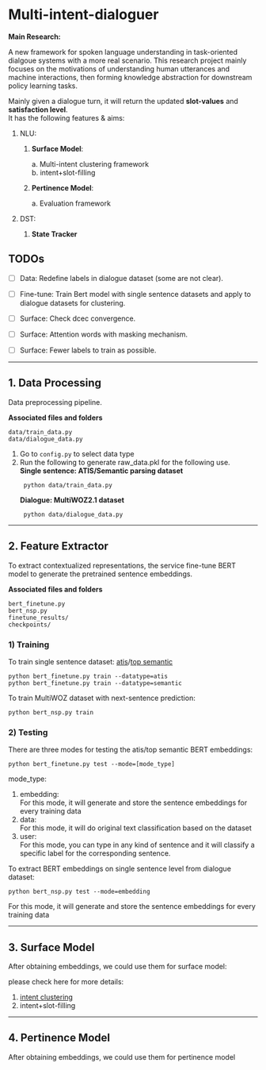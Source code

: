 # Multi-intent-dialoguer

**Main Research:** <br>

A new framework for spoken language understanding in task-oriented dialgoue systems with a more real scenario.
This research project mainly focuses on the motivations of understanding human utterances and machine interactions, then forming knowledge abstraction for downstream policy learning tasks.

Mainly given a dialogue turn, it will return the updated **slot-values** and **satisfaction level**. <br>
It has the following features & aims: <br>

1. NLU:

    1) **Surface Model**:
        
        a. Multi-intent clustering framework <br>
        b. intent+slot-filling
    
    2) **Pertinence Model**:

        a. Evaluation framework

2. DST:

    1) **State Tracker**


## TODOs

- [ ] Data: Redefine labels in dialogue dataset (some are not clear).
- [ ] Fine-tune: Train Bert model with single sentence datasets and apply to dialogue datasets for clustering.
- [ ] Surface: Check dcec convergence.
- [ ] Surface: Attention words with masking mechanism.
- [ ] Surface: Fewer labels to train as possible.



-----------------------


## 1. Data Processing
Data preprocessing pipeline. <br>

**Associated files and folders**
>
    data/train_data.py
    data/dialogue_data.py

1. Go to `config.py` to select data type
2. Run the following to generate raw_data.pkl for the following use. <br>
    **Single sentence: ATIS/Semantic parsing dataset**
    >
        python data/train_data.py
    **Dialogue: MultiWOZ2.1 dataset**
    >
        python data/dialogue_data.py

-----------------------

## 2. Feature Extractor
To extract contextualized representations, the service fine-tune BERT model to generate the pretrained sentence embeddings. <br>

**Associated files and folders**
>  
    bert_finetune.py
    bert_nsp.py
    finetune_results/
    checkpoints/

### 1) Training

To train single sentence dataset: [atis](https://github.com/howl-anderson/ATIS_dataset)/[top semantic](https://arxiv.org/pdf/1810.07942.pdf)
>
    python bert_finetune.py train --datatype=atis
    python bert_finetune.py train --datatype=semantic

To train MultiWOZ dataset with next-sentence prediction:
>
    python bert_nsp.py train

### 2) Testing
There are three modes for testing the atis/top semantic BERT embeddings:

>
    python bert_finetune.py test --mode=[mode_type]

mode_type:
1. embedding: <br>
    For this mode, it will generate and store the sentence embeddings for every training data
2. data: <br>
    For this mode, it will do original text classification based on the dataset
3. user: <br>
    For this mode, you can type in any kind of sentence and it will classify a specific label for the corresponding sentence.

To extract BERT embeddings on single sentence level from dialogue dataset:
>
    python bert_nsp.py test --mode=embedding
For this mode, it will generate and store the sentence embeddings for every training data

-----------------------

## 3. Surface Model
After obtaining embeddings, we could use them for surface model:

please check here for more details: <br>

1. [intent clustering](nlu.md) <br>
2. intent+slot-filling


-----------------------

## 4. Pertinence Model
After obtaining embeddings, we could use them for pertinence model






